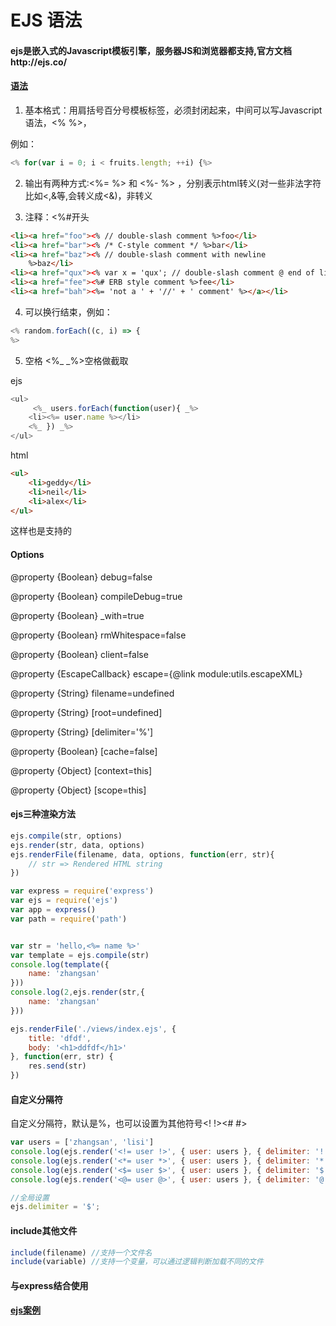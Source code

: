 EJS 语法
====================

#### ejs是嵌入式的Javascript模板引擎，服务器JS和浏览器都支持,官方文档http://ejs.co/

#### [语法](https://github.com/mde/ejs/blob/master/docs/syntax.md)

1. 基本格式：用肩括号百分号模板标签，必须封闭起来，中间可以写Javascript语法，<% %>，

例如：
```js
<% for(var i = 0; i < fruits.length; ++i) {%>
```
2. 输出有两种方式:<%= %> 和 <%- %> ，分别表示html转义(对一些非法字符比如<,&等,会转义成&lt;&amp;)，非转义

3. 注释：<%#开头

```html
<li><a href="foo"><% // double-slash comment %>foo</li>
<li><a href="bar"><% /* C-style comment */ %>bar</li>
<li><a href="baz"><% // double-slash comment with newline
    %>baz</li>
<li><a href="qux"><% var x = 'qux'; // double-slash comment @ end of line %><%= x %></li>
<li><a href="fee"><%# ERB style comment %>fee</li>
<li><a href="bah"><%= 'not a ' + '//' + ' comment' %></a></li>
```

4. 可以换行结束，例如：
```js
<% random.forEach((c, i) => {
%>
```
5. 空格 <%_ _%>空格做截取

ejs
```js
<ul>
	 <%_ users.forEach(function(user){ _%>	 
    <li><%= user.name %></li>
 	<%_ }) _%> 	
</ul>
```
html
```html
<ul>
    <li>geddy</li>
    <li>neil</li>
    <li>alex</li>
</ul>
```
这样也是支持的

#### Options

@property {Boolean} debug=false

@property {Boolean} compileDebug=true

@property {Boolean} _with=true

@property {Boolean} rmWhitespace=false

@property {Boolean} client=false

@property {EscapeCallback} escape={@link module:utils.escapeXML}

@property {String} filename=undefined

@property {String}  [root=undefined]

@property {String}  [delimiter='%']

@property {Boolean} [cache=false]

@property {Object}  [context=this]

@property {Object}  [scope=this]


#### ejs三种渲染方法

```js
ejs.compile(str, options)
ejs.render(str, data, options)
ejs.renderFile(filename, data, options, function(err, str){
    // str => Rendered HTML string 
})
```
```js
var express = require('express')
var ejs = require('ejs')
var app = express()
var path = require('path')


var str = 'hello,<%= name %>'
var template = ejs.compile(str)
console.log(template({
    name: 'zhangsan'
}))
console.log(2,ejs.render(str,{
    name: 'zhangsan'
}))

ejs.renderFile('./views/index.ejs', {
    title: 'dfdf',
    body: '<h1>ddfdf</h1>'
}, function(err, str) {
    res.send(str)
})
```

#### 自定义分隔符

自定义分隔符，默认是%，也可以设置为其他符号<? ?><! !><# #>

```js
var users = ['zhangsan', 'lisi']
console.log(ejs.render('<!= user !>', { user: users }, { delimiter: '!' }))
console.log(ejs.render('<*= user *>', { user: users }, { delimiter: '*' }))
console.log(ejs.render('<$= user $>', { user: users }, { delimiter: '$' }))
console.log(ejs.render('<@= user @>', { user: users }, { delimiter: '@' }))

//全局设置
ejs.delimiter = '$';
```

#### include其他文件
```js
include(filename) //支持一个文件名
include(variable) //支持一个变量，可以通过逻辑判断加载不同的文件
```

#### 与express结合使用

#### [ejs案例](https://github.com/mde/ejs/tree/master/examples)